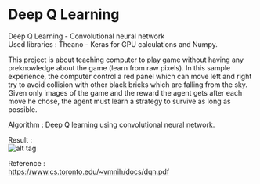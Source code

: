 # Deep Q Learning
Deep Q Learning - Convolutional neural network  
Used libraries : Theano - Keras for GPU calculations and Numpy.

This project is about teaching computer to play game without having any preknowledge about the game (learn from raw pixels). In this sample experience, the computer control a red panel which can move left and right try to avoid collision with other black bricks which are falling from the sky. Given only images of the game and the reward the agent gets after each move he chose, the agent must learn a strategy to survive as long as possible.

Algorithm : Deep Q learning using convolutional neural network.  

Result :  
![alt tag](https://github.com/pqhuy98/Deep-Q-Learning/blob/master/reinforcement-learning.gif)


Reference :  
  https://www.cs.toronto.edu/~vmnih/docs/dqn.pdf  
